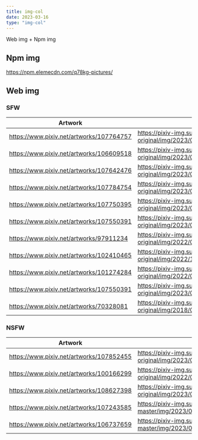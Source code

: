 ```yaml
---
title: img-col
date: 2023-03-16
type: "img-col"
---
```


Web img + Npm img

## Npm img

https://npm.elemecdn.com/q78kg-pictures/

## Web img

### SFW

| Artwork | Proxy Url |
| --- | --- |
| https://www.pixiv.net/artworks/107764757 | https://pixiv-img.suswhw.top/img-original/img/2023/05/03/12/54/46/107764757_p0.png |
| https://www.pixiv.net/artworks/106609518 | https://pixiv-img.suswhw.top/img-original/img/2023/03/27/15/55/22/106609518_p0.jpg |
| https://www.pixiv.net/artworks/107642476 | https://pixiv-img.suswhw.top/img-original/img/2023/04/29/23/01/51/107642476_p0.jpg |
| https://www.pixiv.net/artworks/107784754 | https://pixiv-img.suswhw.top/img-original/img/2023/05/04/00/18/34/107784754_p0.png |
| https://www.pixiv.net/artworks/107750395 | https://pixiv-img.suswhw.top/img-original/img/2023/05/03/00/01/03/107750395_p0.jpg |
| https://www.pixiv.net/artworks/107550391 | https://pixiv-img.suswhw.top/img-original/img/2023/04/26/22/44/09/107550391_p0.jpg |
| https://www.pixiv.net/artworks/97911234 | https://pixiv-img.suswhw.top/img-original/img/2022/04/27/09/50/10/97911234_p0.jpg |
| https://www.pixiv.net/artworks/102410465 | https://pixiv-img.suswhw.top/img-original/img/2022/11/01/01/20/25/102410465_p0.jpg |
| https://www.pixiv.net/artworks/101274284 | https://pixiv-img.suswhw.top/img-original/img/2022/09/17/01/17/39/101274284_p0.jpg |
| https://www.pixiv.net/artworks/107550391 | https://pixiv-img.suswhw.top/img-original/img/2023/04/26/22/44/09/107550391_p0.jpg |
| https://www.pixiv.net/artworks/70328081 | https://pixiv-img.suswhw.top/img-original/img/2018/08/22/13/30/00/70328081_p0.jpg |
### NSFW

| Artwork | Proxy Url |
| --- | --- |
| https://www.pixiv.net/artworks/107852455 | https://pixiv-img.suswhw.top/img-original/img/2023/05/06/00/03/21/107852455_p0.jpg |
| https://www.pixiv.net/artworks/100166299 | https://pixiv-img.suswhw.top/img-original/img/2022/08/02/00/00/22/100166299_p0.png |
| https://www.pixiv.net/artworks/108627398 | https://pixiv-img.suswhw.top/img-original/img/2023/06/01/15/38/04/108627398_p1.jpg
| https://www.pixiv.net/artworks/107243585 | https://pixiv-img.suswhw.top/img-master/img/2023/04/16/23/01/48/107243585_p0_master1200.jpg |
| https://www.pixiv.net/artworks/106737659 | https://pixiv-img.suswhw.top/img-master/img/2023/03/31/23/01/37/106737659_p0_master1200.jpg |